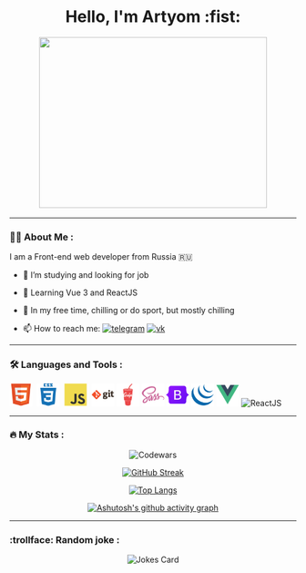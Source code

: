 <h1 align="center">Hello, I'm Artyom :fist:</h1>
<div align="center">
<img src="https://media2.giphy.com/media/LukHalIXs3oTxtPxv5/giphy.gif?cid=ecf05e477ks1w25gqxw7f0cbd4ne4jhralax4grxv4kyacot&rid=giphy.gif&ct=s" width="400" height="300"</img>
 </div>
 
---
 
### :man_technologist: About Me :
I am a Front-end web developer from Russia :ru:
- :telescope: I’m studying and looking for job

- :seedling: Learning Vue 3 and ReactJS

- :house_with_garden: In my free time, chilling or do sport, but mostly chilling

- :mailbox: How to reach me: [<img src='https://cdn.jsdelivr.net/npm/simple-icons@3.0.1/icons/telegram.svg' alt='telegram' height='20'>](https://t.me/ASozykin)   [<img src='https://cdn.jsdelivr.net/npm/simple-icons@3.0.1/icons/vk.svg' alt='vk' height='20'>](https://vk.com/zerovolk)

---

### :hammer_and_wrench: Languages and Tools :
<div>
  <img src="https://github.com/devicons/devicon/blob/master/icons/html5/html5-original.svg" title="HTML5" alt="HTML" width="40" height="40"/>&nbsp;
  <img src="https://github.com/devicons/devicon/blob/master/icons/css3/css3-plain-wordmark.svg"  title="CSS3" alt="CSS" width="40" height="40"/>&nbsp;
  <img src="https://github.com/devicons/devicon/blob/master/icons/javascript/javascript-original.svg" title="JavaScript" alt="JavaScript" width="40" height="40"/>&nbsp;
  <img src="https://github.com/devicons/devicon/blob/master/icons/git/git-original-wordmark.svg" title="Git" **alt="Git" width="40" height="40"/>
  <img src='https://raw.githubusercontent.com/devicons/devicon/1119b9f84c0290e0f0b38982099a2bd027a48bf1/icons/gulp/gulp-plain.svg' alt='gulp' height='40'>
  <img src='https://raw.githubusercontent.com/devicons/devicon/1119b9f84c0290e0f0b38982099a2bd027a48bf1/icons/sass/sass-original.svg' alt='sass' height='40'>
  <img src='https://raw.githubusercontent.com/devicons/devicon/1119b9f84c0290e0f0b38982099a2bd027a48bf1/icons/bootstrap/bootstrap-original.svg' alt='bootstrap' height='40'>
  <img src='https://raw.githubusercontent.com/devicons/devicon/1119b9f84c0290e0f0b38982099a2bd027a48bf1/icons/jquery/jquery-original.svg' alt='jQuery' height='40'>
  <img src='https://raw.githubusercontent.com/devicons/devicon/1119b9f84c0290e0f0b38982099a2bd027a48bf1/icons/vuejs/vuejs-original.svg' alt='VueJS' height='40'>
  <img src='[https://raw.githubusercontent.com/devicons/devicon/master/icons/react/react-original.svg' alt='ReactJS' height='40'>
</div>

---

### :fire: My Stats :
<div align="center">

![Codewars](https://github.r2v.ch/codewars?user=zerovolk&name=true)
  
</div>
<div align="center">

[![GitHub Streak](http://github-readme-streak-stats.herokuapp.com?user=zerovolk&theme=buefy&background=E6DBFF88)](https://git.io/streak-stats)
  
</div>
<div align="center">
  
[![Top Langs](https://github-readme-stats.vercel.app/api/top-langs/?username=zerovolk&layout=compact)](https://github.com/anuraghazra/github-readme-stats)
  
[![Ashutosh's github activity graph](https://activity-graph.herokuapp.com/graph?username=zerovolk)](https://github.com/ashutosh00710/github-readme-activity-graph)
  
</div>

---

### :trollface: Random joke :

<div align="center">

<img height="140" width="300" src="https://readme-jokes.vercel.app/api" alt="Jokes Card" />
  
</div>
